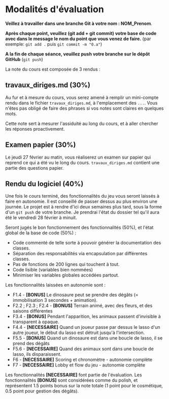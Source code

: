 # Modalités d'évaluation

**Veillez à travailler dans une branche Git à votre nom : NOM_Prenom**.

**Après chaque point, veuillez (git add + git commit) votre base de code avec dans le message le nom du point que vous venez de faire.** (par exemple: `git add .` puis `git commit -m "0.a"`)

**A la fin de chaque séance, veuillez push votre branche sur le dépôt GitHub** (`git push`)

La note du cours est composée de 3 rendus :

## travaux_diriges.md (30%)

Au fur et à mesure du cours, vous serez amené à remplir un mini-compte rendu
dans le fichier `travaux_diriges.md`, à l'emplacement des `...`.
Vous n'êtes pas obligé de faire des phrases si vos notes sont claires en quelques mots.

Cette note sert à mesurer l'assiduité au long du cours,
et à aller chercher les réponses proactivement.

## Examen papier (30%)

Le jeudi 27 février au matin, vous réaliserez un examen sur papier
qui reprend ce qui a été vu le long du cours. `travaux_diriges.md`
contient une partie des questions papier.

## Rendu du logiciel (40%)

Une fois le cours terminé, des fonctionnalités du jeu vous seront laissés
à faire en autonomie. Il est conseillé de passer dessus au plus environ une journée.
Le projet est à rendre d'ici deux semaines plus tard, sous la forme d'un `git push` de votre branche.
Je prendrai l'état du dossier tel qu'il aura été le vendredi 28 février à minuit.

Seront jugés le bon fonctionnement des fonctionnalités (50%), et l'état global de la base de code (50%) :

* Code commenté de telle sorte à pouvoir générer la documentation des classes.
* Séparation des responsabilités via encapsulation par différentes classes.
* Pas de fonctions de 200 lignes qui touchent à tout.
* Code lisible (variables bien nommées)
* Minimiser les variables globales accédées partout.

Les fonctionnalités laissées en autonomie sont :

* F1.4 - **[BONUS]** Le dinosaure peut se prendre des dégâts (= immobilisation 3 secondes + animation).
* F2.2 ; F2.3 ; F2.4 - **[BONUS]** Terrain animé, avec des fleurs, et des saisons différentes
* F3.4 - **[BONUS]** Pendant l'apparition, les animaux passent d'invisible à transparent à opaque.
* F4.4 - **[NECESSAIRE]** Quand un joueur passe par dessus le lasso d'un autre joueur, le début du lasso est détruit jusqu'à l'intersection.
* F5.5 - **[BONUS]** Quand un dinosaure est dans une boucle de lasso, il se prend des dégâts
* F5.6 - **[NECESSAIRE]** Quand des animaux sont dans une boucle de lasso, ils disparaissent.
* F6 - **[NECESSAIRE]** Scoring et chronomètre - autonomie complète
* F7 - **[NECESSAIRE]** Lobby et flow du jeu - autonomie complète 

Les fonctionnalités **[NECESSAIRE]** font partie de l'évaluation.
Les fonctionnalités **[BONUS]** sont considérées comme du polish, et représentent
1.5 points bonus sur la note totale (1 point pour le cosmétique, 0.5 point pour gestion des dégâts).
